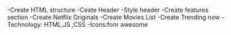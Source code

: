 -Create HTML structure
-Ceate Header
-Style header
-Create features section
-Create Netflix Originals
-Create Movies List
-Create Trending now
-Technology: HTML,JS ,CSS
-Icons:fonr awesome
